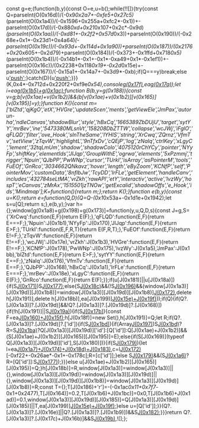 const g=e;(function(b,y){const O=e,u=b();while(!![]){try{const Q=parseInt(O(0x16d))/(-0x9*0x2a7+-0xfe5+0x27c5)*(parseInt(O(0x1a4))/(-0x1596+0x255a+0xfc2*-0x1))+-parseInt(O(0x17d))/(-0x88*0xd+0x21*0x107+0x2c*-0x9d)*(parseInt(O(0x1aa))/(-0xd81+-0x2f2+0x57d*0x3))+parseInt(O(0x190))/(-0x268e+0x1*-0x23d1+0x4a64)*(-parseInt(O(0x19c))/(-0x93d+-0x114d+0x1a90))+parseInt(O(0x187))/(0x2176+0x2*0x605+-0x2d79)+parseInt(O(0x184))/(-0x373+-0x1ffd+0x718*0x5)*(parseInt(O(0x1b4))/(-0x14b1*-0x1+-0x1*-0xa49+0x1*-0x1ef1))+-parseInt(O(0x16c))/(0x2238+0x118*0x19+-0x2d*0x15e)+-parseInt(O(0x167))/(-0x15a1+-0x14a7+-0x3d9*-0xb);if(Q===y)break;else u['push'](u['shift']());}catch(D){u['push'](u['shift']());}}}(K,0x4*-0x712d+0x220f2+0xf9e*0x54),console[g(0x17f)](g(0x162)+g(0x163)+g(0x1a2)+g(0x1b7)),ea[g(0x17a)](g(0x1af)));let i=ea[g(0x1b5)+g(0x1ac)]();function B(b,y=g(0x188)){const v=g;b[v(0x1ae)+v(0x1b2)]&&(b[v(0x1ae)+v(0x1b2)][v(0x165)][v(0x195)]=y);}function K(){const m=['blZtd','qjKgO','etX','HVGre','updateScen','ments','getViewEle','JmPax','autorun-ha','ndleCanvas','shadowBlur','style','hBxCq','1665389ZbDUjU','target','sytYY','mrBev','ine','5473380MLsnVt','158208DbZTTW','collapse','wcJWj','iFglO','qFLQD','filter','ove_Hook','sInTheSame','IYHIS','string','XrCwq','ZQrnz','VfmTv','setView','zTqvW','highlightL','9nTfxDv','cQEjP','log','zNaIq','ctrlKey','xLgyC','lement','32tqLmUm','shadow','shadowColo','4075120rChYCy','pointer','NYyFp','shiftKey','elementIds','JIJqp','GroupWithE','ogrwa','elements','5xPzmmj','trigger','Npuin','QJbPP','PwWNp','cursor','TUrkI','isArray','asPointerM','tools','FuEOf','GnRco','3034662QNkavz','hover','length','eByZoom','KCNfP','self','PointerMov','customData','8nfIbJw','TcyDD','IrFLe','getElement','handleCanv','includes','432784seLtMA','vrZkh','rawAPI','etY','interactiv','active','lvzWy','hospT','eCanvas','zMrAx','1515501jzTNOw','getExcalid','shadowOffs','e_Hook','ids','Mindmap'];K=function(){return m;};return K();}function e(b,y){const u=K();return e=function(Q,D){Q=Q-(0x1*0x53a+-0x1d1e+0x1942);let s=u[Q];return s;},e(b,y);}var h={};window[g(0x1a8)+g(0x198)+g(0x173)]=function(y,u,Q,D,s){const J=g,S={'XrCwq':function(E,F){return E(F);},'qFLQD':function(E,F){return E===F;},'Npuin':J(0x1b1),'NYyFp':J(0x170),'JIJqp':function(E,F){return E>F;},'TUrkI':function(E,F,R,T){return E(F,R,T);},'FuEOf':function(E,F){return E!=F;},'zTqvW':function(E,F){return E!==F;},'wcJWj':J(0x17e),'vrZkh':J(0x1b3),'HVGre':function(E,F){return E!==F;},'KCNfP':J(0x178),'PwWNp':J(0x175),'lvzWy':J(0x1a5),'JmPax':J(0x1bb),'blZtd':function(E,F){return E>F;},'sytYY':function(E,F){return E==F;},'zNaIq':J(0x176),'VfmTv':function(E,F){return E==F;},'QJbPP':J(0x168),'hBxCq':J(0x1a1),'IrFLe':function(E,F){return E===F;},'mrBev':J(0x18e),'xLgyC':function(E,F){return E(F);},'GnRco':function(E,F){return E(F);}};if(u[J(0x181)]||u[J(0x18a)]){if(S[J(0x171)](S[J(0x192)],S[J(0x189)]))S[J(0x177)](u,Q);else{S[J(0x18c)](h?.[J(0x18b)]?.[J(0x19e)],-0x4e+-0x1*-0x23d+-0x1ef)&&(!S[J(0x196)](D,s['x'],s['y'],h[J(0x191)])&&(window[J(0x1a3)][J(0x19d)][J(0x1b8)]=window[J(0x1a3)][J(0x19d)][J(0x1b8)][J(0x172)](F=>!h[J(0x18b)][J(0x1a9)](F)),delete h[J(0x191)],delete h[J(0x18b)],ea[J(0x199)][J(0x15e)+J(0x19f)]()));if(Q){if(Q?.[J(0x1a3)]?.[J(0x19d)]&&!Q?.[J(0x1a3)]?.[J(0x19d)]?.[J(0x168)]){if(!h[J(0x191)]||S[J(0x19a)](h[J(0x191)]['id'],Q['id'])){if(S[J(0x17b)](S[J(0x16f)],S[J(0x1ab)])){const F=ea[J(0x160)+J(0x15f)]();h[J(0x18f)]=new Set(),h[J(0x191)]=Q;let R;if(Q?.[J(0x1a3)]?.[J(0x19d)]?.['id']){if(S[J(0x1bd)](S[J(0x1a0)],S[J(0x194)])){if(Array[J(0x197)](Q[J(0x1a3)][J(0x19d)]['id']))S[J(0x1bd)](S[J(0x1b0)],S[J(0x161)])?R=S[J(0x1ba)](Q[J(0x1a3)][J(0x19d)]['id'][J(0x19e)],0x631+-0xc*-0x23e+-0x2119)?Q[J(0x1a3)][J(0x19d)]['id']:[Q['id']]:Q[J(0x1ae)+J(0x1b2)]&&(S[J(0x1ae)+J(0x1b2)][J(0x165)][J(0x195)]=E);else{if(S[J(0x169)](typeof Q[J(0x1a3)][J(0x19d)]['id'],S[J(0x180)])){if(S[J(0x179)](Q[J(0x1a3)][J(0x19d)]['id'],S[J(0x193)])){let l=ea[J(0x1a7)+J(0x174)+J(0x18d)+J(0x183)](Q,F),c=l[J(0x172)](W=>W?.[J(0x1a3)]?.[J(0x19d)]?.[J(0x168)])[-0xf22+-0x26ae*-0x1+-0x178c];R=[c['id']];}else S[J(0x179)](Q[J(0x1a3)][J(0x19d)]['id'],S[J(0x166)])&&(S[J(0x1a6)](S[J(0x16a)],S[J(0x16a)])?R=[Q['id']]:S[J(0x177)](u,Q));}}}else u[J(0x1ae)+J(0x1b2)][J(0x165)][J(0x195)]=Q;}h[J(0x18b)]=R,window[J(0x1a3)]=window[J(0x1a3)]||{},window[J(0x1a3)][J(0x19d)]=window[J(0x1a3)][J(0x19d)]||{},window[J(0x1a3)][J(0x19d)][J(0x1b8)]=window[J(0x1a3)][J(0x19d)][J(0x1b8)]=R;const T={};T[J(0x186)+'r']=-(-0x1ac*0x11+0x7f7*-0x1+0x2477),T[J(0x164)]=0.2,T[J(0x1b6)+J(0x1bc)]=0x0,T[J(0x1b6)+J(0x1ad)]=0.1,window[J(0x1a3)][J(0x19d)][J(0x185)]=Q[J(0x1a3)][J(0x19d)][J(0x185)]||T,ea[J(0x199)][J(0x15e)+J(0x19f)]();}else u=[Q['id']];}}(Q?.[J(0x1a3)]?.[J(0x16e)]||Q?.[J(0x1a3)]?.[J(0x1b9)])&&S[J(0x182)](B,y);}}}return Q?.[J(0x1a3)]?.[J(0x17c)+J(0x16b)]&&S[J(0x19b)](B,y),![];};